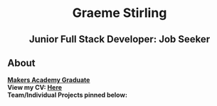 <h1 align="center"> Graeme Stirling </h1> 
<h2 align="center"> Junior Full Stack Developer: Job Seeker </h2> 

## About
**[Makers Academy Graduate](https://www.makers.tech/about-us/)** <br>
**View my CV: [Here](https://github.com/gjstirling/CV/blob/master/README.md)**  
**Team/Individual Projects pinned below:** 


